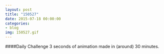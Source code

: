 ```yaml
---
layout: post
title: "150527"
date: 2015-07-18 00:00:00
categories: 
- blog
img: 150527.gif
---
```


####Daily Challenge
3 seconds of animation made in (around) 30 minutes.